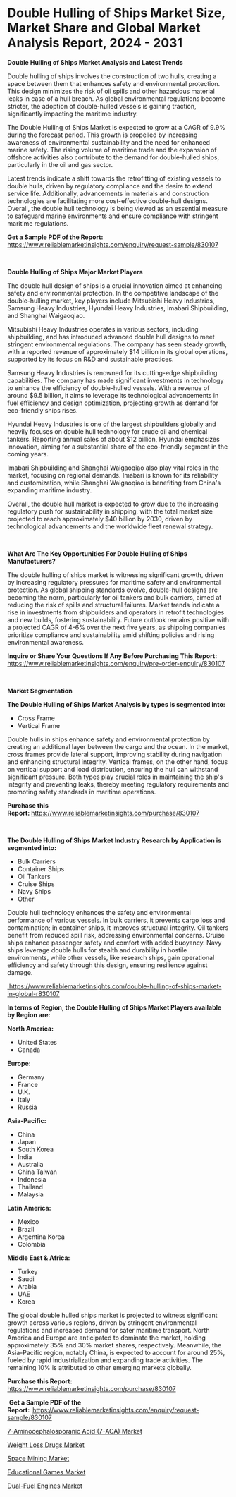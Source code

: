 <p><h1>Double Hulling of Ships Market Size, Market Share and Global Market Analysis Report, 2024 - 2031</h1></p><p><strong>Double Hulling of Ships Market Analysis and Latest Trends</strong></p>
<p><p>Double hulling of ships involves the construction of two hulls, creating a space between them that enhances safety and environmental protection. This design minimizes the risk of oil spills and other hazardous material leaks in case of a hull breach. As global environmental regulations become stricter, the adoption of double-hulled vessels is gaining traction, significantly impacting the maritime industry.</p><p>The Double Hulling of Ships Market is expected to grow at a CAGR of 9.9% during the forecast period. This growth is propelled by increasing awareness of environmental sustainability and the need for enhanced marine safety. The rising volume of maritime trade and the expansion of offshore activities also contribute to the demand for double-hulled ships, particularly in the oil and gas sector.</p><p>Latest trends indicate a shift towards the retrofitting of existing vessels to double hulls, driven by regulatory compliance and the desire to extend service life. Additionally, advancements in materials and construction technologies are facilitating more cost-effective double-hull designs. Overall, the double hull technology is being viewed as an essential measure to safeguard marine environments and ensure compliance with stringent maritime regulations.</p></p>
<p><strong>Get a Sample PDF of the Report:&nbsp;</strong> <a href="https://www.reliablemarketinsights.com/enquiry/request-sample/830107?utm_campaign=1340&utm_medium=2&utm_source=Github&utm_content=ia&utm_term=08102024&utm_id=double-hulling-of-ships">https://www.reliablemarketinsights.com/enquiry/request-sample/830107</a></p>
<p>&nbsp;</p>
<p><strong>Double Hulling of Ships Major Market Players</strong></p>
<p><p>The double hull design of ships is a crucial innovation aimed at enhancing safety and environmental protection. In the competitive landscape of the double-hulling market, key players include Mitsubishi Heavy Industries, Samsung Heavy Industries, Hyundai Heavy Industries, Imabari Shipbuilding, and Shanghai Waigaoqiao.</p><p>Mitsubishi Heavy Industries operates in various sectors, including shipbuilding, and has introduced advanced double hull designs to meet stringent environmental regulations. The company has seen steady growth, with a reported revenue of approximately $14 billion in its global operations, supported by its focus on R&D and sustainable practices.</p><p>Samsung Heavy Industries is renowned for its cutting-edge shipbuilding capabilities. The company has made significant investments in technology to enhance the efficiency of double-hulled vessels. With a revenue of around $9.5 billion, it aims to leverage its technological advancements in fuel efficiency and design optimization, projecting growth as demand for eco-friendly ships rises.</p><p>Hyundai Heavy Industries is one of the largest shipbuilders globally and heavily focuses on double hull technology for crude oil and chemical tankers. Reporting annual sales of about $12 billion, Hyundai emphasizes innovation, aiming for a substantial share of the eco-friendly segment in the coming years.</p><p>Imabari Shipbuilding and Shanghai Waigaoqiao also play vital roles in the market, focusing on regional demands. Imabari is known for its reliability and customization, while Shanghai Waigaoqiao is benefiting from China's expanding maritime industry.</p><p>Overall, the double hull market is expected to grow due to the increasing regulatory push for sustainability in shipping, with the total market size projected to reach approximately $40 billion by 2030, driven by technological advancements and the worldwide fleet renewal strategy.</p></p>
<p>&nbsp;</p>
<p><strong>What Are The Key Opportunities For Double Hulling of Ships Manufacturers?</strong></p>
<p><p>The double hulling of ships market is witnessing significant growth, driven by increasing regulatory pressures for maritime safety and environmental protection. As global shipping standards evolve, double-hull designs are becoming the norm, particularly for oil tankers and bulk carriers, aimed at reducing the risk of spills and structural failures. Market trends indicate a rise in investments from shipbuilders and operators in retrofit technologies and new builds, fostering sustainability. Future outlook remains positive with a projected CAGR of 4-6% over the next five years, as shipping companies prioritize compliance and sustainability amid shifting policies and rising environmental awareness.</p></p>
<p><strong>Inquire or Share Your Questions If Any Before Purchasing This Report:</strong> <a href="https://www.reliablemarketinsights.com/enquiry/pre-order-enquiry/830107?utm_campaign=1340&utm_medium=2&utm_source=Github&utm_content=ia&utm_term=08102024&utm_id=double-hulling-of-ships">https://www.reliablemarketinsights.com/enquiry/pre-order-enquiry/830107</a></p>
<p>&nbsp;</p>
<p><strong>Market Segmentation</strong></p>
<p><strong>The Double Hulling of Ships Market Analysis by types is segmented into:</strong></p>
<p><ul><li>Cross Frame</li><li>Vertical Frame</li></ul></p>
<p><p>Double hulls in ships enhance safety and environmental protection by creating an additional layer between the cargo and the ocean. In the market, cross frames provide lateral support, improving stability during navigation and enhancing structural integrity. Vertical frames, on the other hand, focus on vertical support and load distribution, ensuring the hull can withstand significant pressure. Both types play crucial roles in maintaining the ship's integrity and preventing leaks, thereby meeting regulatory requirements and promoting safety standards in maritime operations.</p></p>
<p><strong>Purchase this Report:&nbsp;</strong><a href="https://www.reliablemarketinsights.com/purchase/830107?utm_campaign=1340&utm_medium=2&utm_source=Github&utm_content=ia&utm_term=08102024&utm_id=double-hulling-of-ships">https://www.reliablemarketinsights.com/purchase/830107</a></p>
<p>&nbsp;</p>
<p><strong>The Double Hulling of Ships Market Industry Research by Application is segmented into:</strong></p>
<p><ul><li>Bulk Carriers</li><li>Container Ships</li><li>Oil Tankers</li><li>Cruise Ships</li><li>Navy Ships</li><li>Other</li></ul></p>
<p><p>Double hull technology enhances the safety and environmental performance of various vessels. In bulk carriers, it prevents cargo loss and contamination; in container ships, it improves structural integrity. Oil tankers benefit from reduced spill risk, addressing environmental concerns. Cruise ships enhance passenger safety and comfort with added buoyancy. Navy ships leverage double hulls for stealth and durability in hostile environments, while other vessels, like research ships, gain operational efficiency and safety through this design, ensuring resilience against damage.</p></p>
<p><a href="https://www.reliablemarketinsights.com/double-hulling-of-ships-market-in-global-r830107?utm_campaign=1340&utm_medium=2&utm_source=Github&utm_content=ia&utm_term=08102024&utm_id=double-hulling-of-ships">&nbsp;https://www.reliablemarketinsights.com/double-hulling-of-ships-market-in-global-r830107</a></p>
<p><strong>In terms of Region, the Double Hulling of Ships Market Players available by Region are:</strong></p>
<p>
    <p> <strong> North America: </strong>
        <ul>
            <li>United States</li>
            <li>Canada</li>
        </ul>
        </p> 
    <p> <strong> Europe: </strong>
        <ul>
            <li>Germany</li>
            <li>France</li>
            <li>U.K.</li>
            <li>Italy</li>
            <li>Russia</li>
        </ul>
        </p> 
    <p> <strong> Asia-Pacific: </strong>
        <ul>
            <li>China</li>
            <li>Japan</li>
            <li>South Korea</li>
            <li>India</li>
            <li>Australia</li>
            <li>China Taiwan</li>
            <li>Indonesia</li>
            <li>Thailand</li>
            <li>Malaysia</li>
        </ul>
        </p> 
    <p> <strong> Latin America: </strong>
        <ul>
            <li>Mexico</li>
            <li>Brazil</li>
            <li>Argentina Korea</li>
            <li>Colombia</li>
        </ul>
        </p> 
    <p> <strong> Middle East & Africa: </strong>
        <ul>
            <li>Turkey</li>
            <li>Saudi</li>
            <li>Arabia</li>
            <li>UAE</li>
            <li>Korea</li>
        </ul>
    </p>
    </p>
<p><p>The global double hulled ships market is projected to witness significant growth across various regions, driven by stringent environmental regulations and increased demand for safer maritime transport. North America and Europe are anticipated to dominate the market, holding approximately 35% and 30% market shares, respectively. Meanwhile, the Asia-Pacific region, notably China, is expected to account for around 25%, fueled by rapid industrialization and expanding trade activities. The remaining 10% is attributed to other emerging markets globally.</p></p>
<p><strong>Purchase this Report: </strong><a href="https://www.reliablemarketinsights.com/purchase/830107?utm_campaign=1340&utm_medium=2&utm_source=Github&utm_content=ia&utm_term=08102024&utm_id=double-hulling-of-ships">https://www.reliablemarketinsights.com/purchase/830107</a></p>
<p>&nbsp;<strong>Get a Sample PDF of the Report:&nbsp;&nbsp;</strong><a href="https://www.reliablemarketinsights.com/enquiry/request-sample/830107?utm_campaign=1340&utm_medium=2&utm_source=Github&utm_content=ia&utm_term=08102024&utm_id=double-hulling-of-ships">https://www.reliablemarketinsights.com/enquiry/request-sample/830107</a></p>
<p><strong></strong></p>
<p><p><a href="https://www.linkedin.com/pulse/7-aminocephalosporanic-acid-7-aca-market-share-analysis--4bklf?utm_campaign=1340&utm_medium=2&utm_source=Github&utm_content=ia&utm_term=08102024&utm_id=double-hulling-of-ships">7-Aminocephalosporanic Acid (7-ACA) Market</a></p><p><a href="https://www.linkedin.com/pulse/deep-dive-weight-loss-drugs-market-itstrends-segmentation-bxnef?utm_campaign=1340&utm_medium=2&utm_source=Github&utm_content=ia&utm_term=08102024&utm_id=double-hulling-of-ships">Weight Loss Drugs Market</a></p><p><a href="https://www.linkedin.com/pulse/space-mining-market-matrix-applications-extraterrestrial-kle1e?utm_campaign=1340&utm_medium=2&utm_source=Github&utm_content=ia&utm_term=08102024&utm_id=double-hulling-of-ships">Space Mining Market</a></p><p><a href="https://www.linkedin.com/pulse/navigating-global-educational-games-market-landscape-trends-forecasts-xwouf?utm_campaign=1340&utm_medium=2&utm_source=Github&utm_content=ia&utm_term=08102024&utm_id=double-hulling-of-ships">Educational Games Market</a></p><p><a href="https://github.com/marloy8/Market-Research-Report-List-6/blob/main/dual-fuel-engines-market.md?utm_campaign=1340&utm_medium=2&utm_source=Github&utm_content=ia&utm_term=08102024&utm_id=double-hulling-of-ships">Dual-Fuel Engines Market</a></p></p>